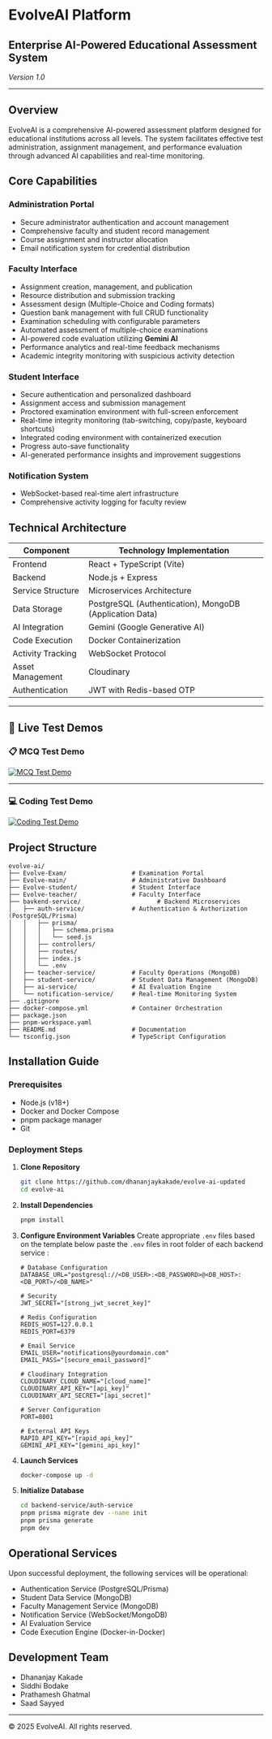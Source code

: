 # EvolveAI Platform

## Enterprise AI-Powered Educational Assessment System

*Version 1.0*

---

## Overview

EvolveAI is a comprehensive AI-powered assessment platform designed for educational institutions across all levels. The system facilitates effective test administration, assignment management, and performance evaluation through advanced AI capabilities and real-time monitoring.

## Core Capabilities

### Administration Portal
- Secure administrator authentication and account management
- Comprehensive faculty and student record management
- Course assignment and instructor allocation
- Email notification system for credential distribution

### Faculty Interface
- Assignment creation, management, and publication
- Resource distribution and submission tracking
- Assessment design (Multiple-Choice and Coding formats)
- Question bank management with full CRUD functionality
- Examination scheduling with configurable parameters
- Automated assessment of multiple-choice examinations
- AI-powered code evaluation utilizing **Gemini AI**
- Performance analytics and real-time feedback mechanisms
- Academic integrity monitoring with suspicious activity detection

### Student Interface
- Secure authentication and personalized dashboard
- Assignment access and submission management
- Proctored examination environment with full-screen enforcement
- Real-time integrity monitoring (tab-switching, copy/paste, keyboard shortcuts)
- Integrated coding environment with containerized execution
- Progress auto-save functionality
- AI-generated performance insights and improvement suggestions

### Notification System
- WebSocket-based real-time alert infrastructure
- Comprehensive activity logging for faculty review

## Technical Architecture

| Component         | Technology Implementation                |
|-------------------|-----------------------------------------|
| Frontend          | React + TypeScript (Vite)               |
| Backend           | Node.js + Express                       |
| Service Structure | Microservices Architecture              |
| Data Storage      | PostgreSQL (Authentication), MongoDB (Application Data) |
| AI Integration    | Gemini (Google Generative AI)           |
| Code Execution    | Docker Containerization                 |
| Activity Tracking | WebSocket Protocol                      |
| Asset Management  | Cloudinary                              |
| Authentication    | JWT with Redis-based OTP                |

---

## 🎥 Live Test Demos

### 📋 MCQ Test Demo
[![MCQ Test Demo](https://via.placeholder.com/800x450.png?text=MCQ+Test+Demo+▶)](https://res.cloudinary.com/dj6mlh67u/video/upload/v1745090299/mcq-test-demo_phxzj8.mp4)

---

### 💻 Coding Test Demo
[![Coding Test Demo](https://via.placeholder.com/800x450.png?text=Coding+Test+Demo+▶)](https://res.cloudinary.com/dj6mlh67u/video/upload/v1745090312/coding-test-demo_f6qc42.mp4)



## Project Structure

```
evolve-ai/  
├── Evolve-Exam/                  # Examination Portal
├── Evolve-main/                  # Administrative Dashboard
├── Evolve-student/               # Student Interface
├── Evolve-teacher/               # Faculty Interface
├── bavkend-service/                     # Backend Microservices
│   ├── auth-service/             # Authentication & Authorization (PostgreSQL/Prisma)
│   │   ├── prisma/
│   │   │   ├── schema.prisma
│   │   │   └── seed.js
│   │   ├── controllers/
│   │   ├── routes/
│   │   ├── index.js
│   │   └── .env    
│   ├── teacher-service/          # Faculty Operations (MongoDB)
│   ├── student-service/          # Student Data Management (MongoDB)
│   ├── ai-service/               # AI Evaluation Engine
│   └── notification-service/     # Real-time Monitoring System
├── .gitignore
├── docker-compose.yml            # Container Orchestration
├── package.json
├── pnpm-workspace.yaml
├── README.md                     # Documentation
└── tsconfig.json                 # TypeScript Configuration
```



## Installation Guide

### Prerequisites
- Node.js (v18+)
- Docker and Docker Compose
- pnpm package manager
- Git

### Deployment Steps

1. **Clone Repository**
   ```bash
   git clone https://github.com/dhananjaykakade/evolve-ai-updated
   cd evolve-ai
   ```

2. **Install Dependencies**
   ```bash
   pnpm install
   ```

3. **Configure Environment Variables**
   Create appropriate `.env` files based on the template below paste the `.env` files in root folder of each backend service :

   ```
   # Database Configuration
   DATABASE_URL="postgresql://<DB_USER>:<DB_PASSWORD>@<DB_HOST>:<DB_PORT>/<DB_NAME>"

   # Security
   JWT_SECRET="[strong_jwt_secret_key]"

   # Redis Configuration
   REDIS_HOST=127.0.0.1
   REDIS_PORT=6379

   # Email Service
   EMAIL_USER="notifications@yourdomain.com"
   EMAIL_PASS="[secure_email_password]"

   # Cloudinary Integration
   CLOUDINARY_CLOUD_NAME="[cloud_name]"
   CLOUDINARY_API_KEY="[api_key]"
   CLOUDINARY_API_SECRET="[api_secret]"

   # Server Configuration
   PORT=8001

   # External API Keys
   RAPID_API_KEY="[rapid_api_key]"
   GEMINI_API_KEY="[gemini_api_key]"
   ```

4. **Launch Services**
   ```bash
   docker-compose up -d
   ```

5. **Initialize Database**
   ```bash
   cd backend-service/auth-service
   pnpm prisma migrate dev --name init
   pnpm prisma generate
   pnpm dev
   ```

## Operational Services

Upon successful deployment, the following services will be operational:
- Authentication Service (PostgreSQL/Prisma)
- Student Data Service (MongoDB)
- Faculty Management Service (MongoDB)
- Notification Service (WebSocket/MongoDB)
- AI Evaluation Service
- Code Execution Engine (Docker-in-Docker)

## Development Team

- Dhananjay Kakade
- Siddhi Bodake
- Prathamesh Ghatmal
- Saad Sayyed

---

© 2025 EvolveAI. All rights reserved.
